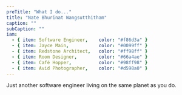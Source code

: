 ```yaml
---
preTitle: "What I do..."
title: "Nate Bhurinat Wangsutthitham"
caption: ""
subCaption: ""
iam:
  - { item: Software Engineer,    color: "#f86d3a" }
  - { item: Jayce Main,           color: "#0099ff" }
  - { item: Redstone Architect,   color: "#ff98ff" }
  - { item: Room Designer,        color: "#66a4ae" }
  - { item: Café Hopper,          color: "#98ff98" }
  - { item: Avid Photographer,    color: "#d598a0" }
---
```


Just another software engineer living on the same planet as you do.  
